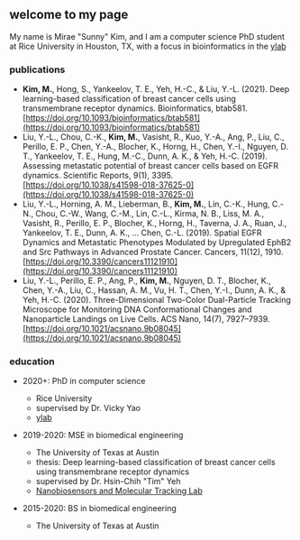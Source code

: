 ## welcome to my page

My name is Mirae "Sunny" Kim, and I am a computer science PhD student at Rice University in Houston, TX, with a focus in bioinformatics in the [ylab](https://www.cs.rice.edu/~vy/)

### publications
- **Kim, M.**, Hong, S., Yankeelov, T. E., Yeh, H.-C., & Liu, Y.-L. (2021). Deep learning-based classification of breast cancer cells using transmembrane receptor dynamics. Bioinformatics, btab581. [https://doi.org/10.1093/bioinformatics/btab581](https://doi.org/10.1093/bioinformatics/btab581)
- Liu, Y.-L., Chou, C.-K., **Kim, M.**, Vasisht, R., Kuo, Y.-A., Ang, P., Liu, C., Perillo, E. P., Chen, Y.-A., Blocher, K., Horng, H., Chen, Y.-I., Nguyen, D. T., Yankeelov, T. E., Hung, M.-C., Dunn, A. K., & Yeh, H.-C. (2019). Assessing metastatic potential of breast cancer cells based on EGFR dynamics. Scientific Reports, 9(1), 3395. [https://doi.org/10.1038/s41598-018-37625-0](https://doi.org/10.1038/s41598-018-37625-0)
- Liu, Y.-L., Horning, A. M., Lieberman, B., **Kim, M.**, Lin, C.-K., Hung, C.-N., Chou, C.-W., Wang, C.-M., Lin, C.-L., Kirma, N. B., Liss, M. A., Vasisht, R., Perillo, E. P., Blocher, K., Horng, H., Taverna, J. A., Ruan, J., Yankeelov, T. E., Dunn, A. K., … Chen, C.-L. (2019). Spatial EGFR Dynamics and Metastatic Phenotypes Modulated by Upregulated EphB2 and Src Pathways in Advanced Prostate Cancer. Cancers, 11(12), 1910. [https://doi.org/10.3390/cancers11121910](https://doi.org/10.3390/cancers11121910)
- Liu, Y.-L., Perillo, E. P., Ang, P., **Kim, M.**, Nguyen, D. T., Blocher, K., Chen, Y.-A., Liu, C., Hassan, A. M., Vu, H. T., Chen, Y.-I., Dunn, A. K., & Yeh, H.-C. (2020). Three-Dimensional Two-Color Dual-Particle Tracking Microscope for Monitoring DNA Conformational Changes and Nanoparticle Landings on Live Cells. ACS Nano, 14(7), 7927–7939. [https://doi.org/10.1021/acsnano.9b08045](https://doi.org/10.1021/acsnano.9b08045)


### education

- 2020+: PhD in computer science
  - Rice University
  - supervised by Dr. Vicky Yao
  - [ylab](https://www.cs.rice.edu/~vy/)
  
- 2019-2020: MSE in biomedical engineering
  - The University of Texas at Austin
  - thesis: Deep learning-based classification of breast cancer cells using transmembrane receptor dynamics
  - supervised by Dr. Hsin-Chih "Tim" Yeh
  - [Nanobiosensors and Molecular Tracking Lab](http://research.engr.utexas.edu/yeh/home)
  
- 2015-2020: BS in biomedical engineering
  - The University of Texas at Austin
